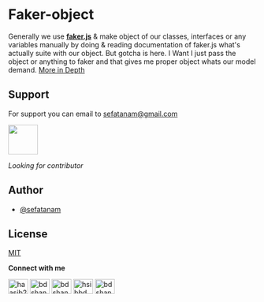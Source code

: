 # Faker-object

Generally we use [**faker.js**](https://github.com/Marak/faker.js) & make object of our classes, interfaces or any variables manually by doing & reading documentation of faker.js what's actually suite with our object. But gotcha is here. I Want I just pass the object or anything to faker and that gives me proper object whats our model demand. [More in Depth](https://github.com/sefatanam/faker-object/blob/main/aim/aim.md)

## Support

For support you can email to sefatanam@gmail.com

<img src="https://media.giphy.com/media/hvRJCLFzcasrR4ia7z/giphy.gif" width="60px">

_Looking for contributor_

## Author

- [@sefatanam](https://www.github.com/sefatanam)

## License

[MIT](https://choosealicense.com/licenses/mit/)

**Connect with me**

<p align="left">
<a href="https://twitter.com/sefatanam" target="blank"><img align="center" src="https://raw.githubusercontent.com/rahuldkjain/github-profile-readme-generator/master/src/images/icons/Social/twitter.svg" alt="haasib25" height="30" width="40" /></a>
<a href="https://www.linkedin.com/in/SefatAnam" target="blank"><img align="center" src="https://raw.githubusercontent.com/rahuldkjain/github-profile-readme-generator/master/src/images/icons/Social/linked-in-alt.svg" alt="bdshanto" height="30" width="40" /></a>
<a href="https://stackoverflow.com/users/13146200/sefat-anam" target="blank"><img align="center" src="https://raw.githubusercontent.com/rahuldkjain/github-profile-readme-generator/master/src/images/icons/Social/stack-overflow.svg" alt="bdshanto" height="30" width="40" /></a>
<a href="https://www.instagram.com/im.sefat/" target="blank"><img align="center" src="https://raw.githubusercontent.com/rahuldkjain/github-profile-readme-generator/master/src/images/icons/Social/instagram.svg" alt="hsibbd" height="30" width="40" /></a>
<a href="https://medium.com/sefatanam" target="blank"><img align="center" src="https://raw.githubusercontent.com/rahuldkjain/github-profile-readme-generator/master/src/images/icons/Social/medium.svg" alt="bdshanto" height="30" width="40" /></a>
  
</p>
